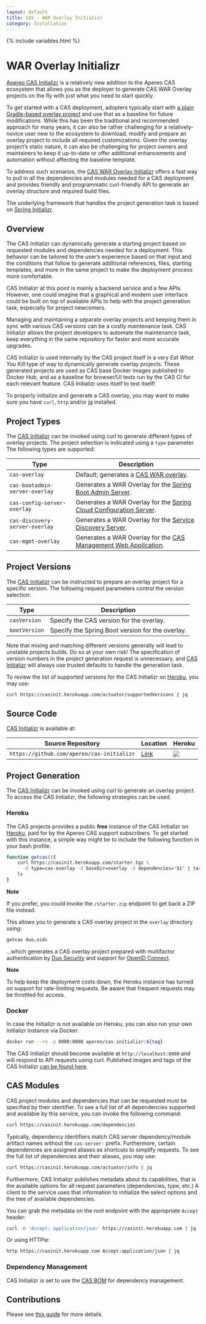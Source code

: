 ```yaml
---
layout: default
title: CAS - WAR Overlay Initializr
category: Installation
---
```

{% include variables.html %}

# WAR Overlay Initializr

[Apereo CAS Initializr][initializr] is a relatively new addition to the Apereo CAS ecosystem that allows
you as the deployer to generate CAS WAR Overlay projects on the fly with just what you need to start quickly.

To get started with a CAS deployment, adopters typically
start with [a plain Gradle-based overlay project](WAR-Overlay-Installation.html)
and use that as a baseline for future modifications. While this has been the traditional and recommended
approach for many years, it can also be rather challenging for a relatively-novice user new to the
ecosystem to download, modify and prepare an overlay project to include all required
customizations. Given the overlay project’s static nature, it can also be challenging for
project owners and maintainers to keep it up-to-date or offer additional enhancements
and automation without affecting the baseline template.

To address such scenarios, the [CAS WAR Overlay Initializr][initializr] offers a fast way to pull
in all the dependencies and modules needed for a CAS deployment and
provides friendly and programmatic curl-friendly API to generate
an overlay structure and required build files.

The underlying framework that handles the project generation
task is based on [Spring Initializr](https://github.com/spring-io/initializr).

## Overview

The CAS Initializr can dynamically generate a starting project based on
requested modules and dependencies needed for a deployment. This behavior
can be tailored to the user’s experience based on that input and the
conditions that follow to generate additional references, files, starting
templates, and more in the same project to make the deployment process more comfortable.

CAS Initializr at this point is mainly a backend service and a few APIs.
However, one could imagine that a graphical and modern user interface
could be built on top of available APIs to help with the project
generation task, especially for project newcomers.

Managing and maintaining a separate overlay projects and keeping them
in sync with various CAS versions can be a costly maintenance task.
CAS Initializr allows the project developers to automate the
maintenance task, keep everything in the same repository
for faster and more accurate upgrades.

CAS Initializr is used internally by the CAS project itself in a
very *Eat What You Kill* type of way to dynamically generate
overlay projects. These generated projects are used as CAS base
Docker images published to Docker Hub, and as a baseline for
browser/UI tests run by the CAS CI for each relevant feature.
CAS Initializr uses itself to test itself!

To properly initialize and generate a CAS overlay, you may want to make
sure you have `curl`, `http` and/or [jq](https://stedolan.github.io/jq/) installed.

## Project Types

The [CAS Initializr][initializr] can be invoked using curl to generate different types of overlay projects.
The project selection is indicated using a `type` parameter. The following types are supported:

| Type                                    | Description
|-----------------------------------------|----------------------------------------------------------------------------------
| `cas-overlay`                           | Default; generates a [CAS WAR overlay](../installation/WAR-Overlay-Installation.html).
| `cas-bootadmin-server-overlay`          | Generates a WAR Overlay for the [Spring Boot Admin Server](../monitoring/Configuring-Monitoring-Administration.html).
| `cas-config-server-overlay`             | Generates a WAR Overlay for the [Spring Cloud Configuration Server](../configuration/Configuration-Server-Management.html).
| `cas-discovery-server-overlay`          | Generates a WAR Overlay for the [Service Discovery Server](../installation/Service-Discovery-Guide-Eureka.html).
| `cas-mgmt-overlay`                      | Generates a WAR Overlay for the [CAS Management Web Application](../services/Installing-ServicesMgmt-Webapp.html).

## Project Versions

The [CAS Initializr][initializr] can be instructed to prepare an overlay project for a specific version.
The following request parameters control the version selection:

| Type                                    | Description
|-----------------------------------------|-----------------------------------------------
| `casVersion`                            | Specify the CAS version for the overlay.
| `bootVersion`                           | Specify the Spring Boot version for the overlay.

Note that mixing and matching different versions generally will lead to 
unstable projects builds. Do so at your own risk! The specification
of version numbers in the project generation request is unnecessary, and [CAS Initializr][initializr] will always
use trusted defaults to handle the generation task.

To review the list of supported versions for the CAS Initializr on [Heroku][initializr], you may use:

```bash
curl https://casinit.herokuapp.com/actuator/supportedVersions | jq
```

## Source Code

[CAS Initializr][initializr] is available at:

| Source Repository      | Location | Heroku
|--------------------|---------------------------------------|---------------------------------------
| `https://github.com/apereo/cas-initializr`   | [Link](https://casinit.herokuapp.com) | ![](https://heroku-badge.herokuapp.com/?app=casinit)

## Project Generation

The [CAS Initializr][initializr] can be invoked using curl to generate an overlay project. To access
the CAS Initializr, the following strategies can be used.

### Heroku

The CAS projects provides a public **free** instance of the CAS Initializr on [Heroku][initializr], paid for by the
Apereo CAS support subscribers. To get started with this instance, a simple way might be to include the following function in your bash profile:

```bash
function getcas(){
    curl https://casinit.herokuapp.com/starter.tgz \
      -d type=cas-overlay -d baseDir=overlay -d dependencies="$1" | tar -xzvf -
    ls
}
```

<div class="alert alert-info"><strong>Note</strong><p>
If you prefer, you could invoke the <code>/starter.zip</code> endpoint to get back a ZIP file instead.
</p></div>

This allows you to generate a CAS overlay project in the `overlay` directory using:

```bash
getcas duo,oidc
```

…which generates a CAS overlay project prepared with multifactor authentication
by [Duo Security](../mfa/DuoSecurity-Authentication.html) and
support for [OpenID Connect](../authentication/OAuth-Authentication.html).

<div class="alert alert-info"><strong>Note</strong>
<p>To help keep the deployment costs down, the Heroku instance has turned on support for
rate-limiting requests. Be aware that frequent requests may be throttled for access.</p></div>

### Docker

In case the Initializr is not available on Heroku, you can also run your own Initializr instance via Docker:

```bash
docker run --rm -p 8080:8080 apereo/cas-initializr:${tag}
```

The CAS Initializr should become available at `http://localhost:8080` and will respond to API
requests using curl. Published images and tags of
the CAS Initializr [can be found here](https://hub.docker.com/r/apereo/cas-initializr/tags).

## CAS Modules

CAS project modules and dependencies that can be requested must be specified by
their identifier. To see a full list of all dependencies supported and
available by this service, you can invoke the following command:

```bash
curl https://casinit.herokuapp.com/dependencies
```

Typically, dependency identifiers match CAS server dependency/module artifact names without
the `cas-server-` prefix. Furthermore, certain dependencies are assigned aliases as
shortcuts to simplify requests. To see the full list of dependencies and their aliases, you may use:

```bash
curl https://casinit.herokuapp.com/actuator/info | jq
```

Furthermore, CAS Initializr publishes metadata about its capabilities, that is the
available options for all request parameters (dependencies, type, etc.) A client to the
service uses that information to initialize the select options and the tree of available dependencies.

You can grab the metadata on the root endpoint with the appropriate `Accept` header:

```bash
curl -H 'Accept: application/json' https://casinit.herokuapp.com | jq
```

Or using HTTPie:

```bash
http https://casinit.herokuapp.com Accept:application/json | jq
```

### Dependency Management

CAS Initializr is set to use the [CAS BOM](BOM-Dependency-Management.html) for dependency management.

## Contributions

Please see [this guide](../developer/Build-Process.html) for more details.

[initializr]: https://casinit.herokuapp.com/
